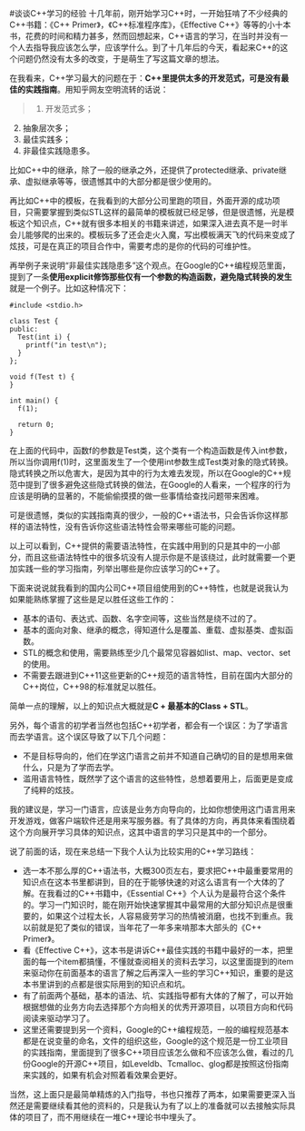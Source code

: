 #谈谈C++学习的经验
十几年前，刚开始学习C++时，一开始狂啃了不少经典的C++书籍：《C++ Primer》，《C++标准程序库》，《Effective C++》等等的小十本书，花费的时间和精力甚多，然而回想起来，C++语言的学习，在当时并没有一个人去指导我应该怎么学，应该学什么。到了十几年后的今天，看起来C++的这个问题仍然没有太多的改变，于是萌生了写这篇文章的想法。

在我看来，C++学习最大的问题在于：**C++里提供太多的开发范式，可是没有最佳的实践指南**。用知乎网友空明流转的话说：

>1. 开发范式多；
2. 抽象层次多；
3. 最佳实践多；
4. 非最佳实践隐患多。

比如C++中的继承，除了一般的继承之外，还提供了protected继承、private继承、虚拟继承等等，很遗憾其中的大部分都是很少使用的。

再比如C++中的模板，在我看到的大部分公司里跑的项目，外面开源的成功项目，只需要掌握到类似STL这样的最简单的模板就已经足够，但是很遗憾，光是模板这个知识点，C++就有很多本相关的书籍来讲述，如果深入进去真不是一时半会儿能够爬的出来的。模板玩多了还会走火入魔，写出模板满天飞的代码来变成了炫技，可是在真正的项目合作中，需要考虑的是你的代码的可维护性。

再举例子来说明“非最佳实践隐患多”这个观点。在Google的C++编程规范里面，提到了一条**使用explicit修饰那些仅有一个参数的构造函数，避免隐式转换的发生**就是一个例子。比如这种情况下：

```
#include <stdio.h>

class Test {
public:
  Test(int i) {
    printf("in test\n");
  }
};

void f(Test t) {
}

int main() {
  f(1);

  return 0;
}
```
在上面的代码中，函数f的参数是Test类，这个类有一个构造函数是传入int参数，所以当你调用f(1)时，这里面发生了一个使用int参数生成Test类对象的隐式转换。隐式转换之所以危害大，是因为其中的行为太难去发现，所以在Google的C++规范中提到了很多避免这些隐式转换的做法，在Google的人看来，一个程序的行为应该是明确的显著的，不能偷偷摸摸的做一些事情给查找问题带来困难。

可是很遗憾，类似的实践指南真的很少，一般的C++语法书，只会告诉你这样那样的语法特性，没有告诉你这些语法特性会带来哪些可能的问题。

以上可以看到，C++提供的需要语法特性，在实践中用到的只是其中的一小部分，而且这些语法特性中的很多坑没有人提示你是不是该绕过，此时就需要一个更加实践一些的学习指南，列举出哪些是你应该学习的C++了。

下面来说说就我看到的国内公司C++项目组使用到的C++特性，也就是说我认为如果能熟练掌握了这些是足以胜任这些工作的：

*	基本的语句、表达式、函数、名字空间等，这些当然是绕不过的了。
*	基本的面向对象、继承的概念，得知道什么是覆盖、重载、虚拟基类、虚拟函数。
*	STL的概念和使用，需要熟练至少几个最常见容器如list、map、vector、set的使用。
*	不需要去跟进到C++11这些更新的C++规范的语言特性，目前在国内大部分的C++岗位，C++98的标准就足以胜任。

简单一点的理解，以上的知识点大概就是**C + 最基本的Class + STL**。

另外，每个语言的初学者当然也包括C++初学者，都会有一个误区：为了学语言而去学语言。这个误区导致了以下几个问题：

*	不是目标导向的，他们在学这门语言之前并不知道自己确切的目的是想用来做什么，只是为了学而去学。
*	滥用语言特性，既然学了这个语言的这些特性，总想着要用上，后面更是变成了纯粹的炫技。

我的建议是，学习一门语言，应该是业务方向导向的，比如你想使用这门语言用来开发游戏，做客户端软件还是用来写服务器。有了具体的方向，再具体来看围绕着这个方向展开学习具体的知识点，这其中语言的学习只是其中的一个部分。

说了前面的话，现在来总结一下我个人认为比较实用的C++学习路线：

*	选一本不那么厚的C++语法书，大概300页左右，要求把C++中最重要常用的知识点在这本书里都讲到，目的在于能够快速的对这么语言有一个大体的了解。在我看过的C++书籍中，《Essential C++》个人认为是最符合这个条件的。学习一门知识时，能在刚开始快速掌握其中最常用的大部分知识点是很重要的，如果这个过程太长，人容易疲劳学习的热情被消磨，也找不到重点。我以前就是犯了类似的错误，当年花了一年多来啃那本大部头的《C++ Primer》。
*	看《Effective C++》，这本书是讲诉C++最佳实践的书籍中最好的一本，把里面的每一个item都搞懂，不懂就查阅相关的资料去学习，以这里面提到的item来驱动你在前面基本的语言了解之后再深入一些的学习C++知识，重要的是这本书里讲到的点都是很实际用到的知识点和坑。
*	有了前面两个基础，基本的语法、坑、实践指导都有大体的了解了，可以开始根据想做的业务方向去选择那个方向相关的优秀开源项目，以项目方向和代码阅读来驱动学习了。
*	这里还需要提到另一个资料，Google的C++编程规范，一般的编程规范基本都是在说变量的命名，文件的组织这些，Google的这个规范是一份工业项目的实践指南，里面提到了很多C++项目应该怎么做和不应该怎么做，看过的几份Google的开源C++项目，如Leveldb、Tcmalloc、glog都是按照这份指南来实践的，如果有机会对照着看效果会更好。

当然，这上面只是最简单精炼的入门指导，书也只推荐了两本，如果需要更深入当然还是需要继续看其他的资料的，只是我认为有了以上的准备就可以去接触实际具体的项目了，而不用继续在一堆C++理论书中埋头了。


